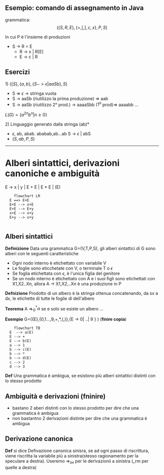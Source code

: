 
## Esempio: comando di assegnamento in Java
grammatica: $$(\{S,R,E\},\{=,[,],c,x\},P,S)$$

In cui P è l'insieme di produzioni
- S -> R = E
	- R -> x | R[E]
	- E -> c | R

## Esercizi
1\)  $(\{S\},\{a,b\},\{S -> \epsilon | aaSb\},S)$	
- S => $\epsilon$ -> stringa vuota
- S -> aaSb (riutilizzo la prima produzione) => aab
- S -> aaSb (riutilizzo 2° prod.) -> aaaaSbb ($1^a$ prod)=> aaaabb ...

$L(G) =\{a^{2n}b^n|n \geq 0\}$

2\) Linguaggio generato dalla stringa (ab)*
- $\epsilon$, ab, abab. ababab,ab...ab
S -> $\epsilon$ | abS
- $(S,ab,P,S)$

---

# Alberi sintattici, derivazioni canoniche e ambiguità

E -> x | y | E + E | E \* E | (E)

```mermaid 
	flowchart LR
  E ==> E+E
  E+E --> x+E
  E+E --> E+y
  x+E --> x+y
  E+y --> x+y
  
```

## Alberi sintattici
**Definizione**
Data una grammatica G=(V,T,P,S), gli alberi sintattici di G sono alberi con le seguenti caratteristiche
- Ogni nodo interno è etichettato con variabile V
- Le foglie sono eticchetate con V, o terminale T o $\epsilon$
- Se foglia etichettata con $\epsilon$, è l'unica figlia del genitore
- Se un nodo interno è etichettato con A e i suoi figli sono etichettati con X1,X2..Xn, allora A -> X1,X2,..Xn è una produzione in P

**Defnizione**
Prodotto di un albero è la stringa ottenua concatenando, da sx a dx, le etichette di tutte le foglie di dell'albero

**Teorema**
A =>$^*_G\alpha$ se e solo se esiste un albero ...

**Esempio**
G=({E},{0,1...,9,+,\*,(,)},{E -> 0| ..| 9 } ) (__finire copia__)
```mermaid 
	flowchart TB
  E  --> a(E)
  E --> +
  E --> b(E)
  a --> 1
  b --> c(E)
  b --> *
  b --> d(E)
  c --> 2
  d --> 3
```

**Def**
Una grammatica è ambigua, se esistono più alberi sintattici distinti con lo stesso prodotto

## Ambiguità  e derivazioni (fninire)
- bastano 2 aberi distinti con lo stesso prodotto per dire che una grammatica è ambigua
- non bastantno 2 derivazioni distinte per dire che una grammatica è ambigua


## Derivazione canonica
**Def**
si dice Defivazione canonica sinisra, se ad ogni passo di riscrittura, viene riscritta la variabile più a sinistra(stesso ragionamento per la speculare a destra).
Useremo =>$_{lm}$ per le derivazionii a sinistra (\_rm per quelle a destra)
